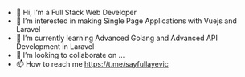 - 👋 Hi, I’m a Full Stack Web Developer
- 👀 I’m interested in making Single Page Applications with Vuejs and Laravel
- 🌱 I’m currently learning Advanced Golang and Advanced API Development in Laravel
- 💞️ I’m looking to collaborate on ...
- 📫 How to reach me https://t.me/sayfullayevic
